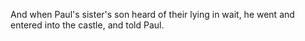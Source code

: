 And when Paul's sister's son heard of their lying in wait, he went and entered into the castle, and told Paul.
